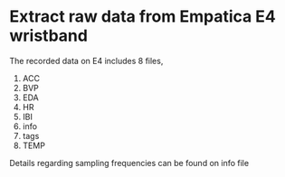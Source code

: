 # Extract raw data from Empatica E4 wristband

The recorded data on E4 includes 8 files,
1) ACC
2) BVP
3) EDA
4) HR
5) IBI
6) info
7) tags
8) TEMP

Details regarding sampling frequencies can be found on info file